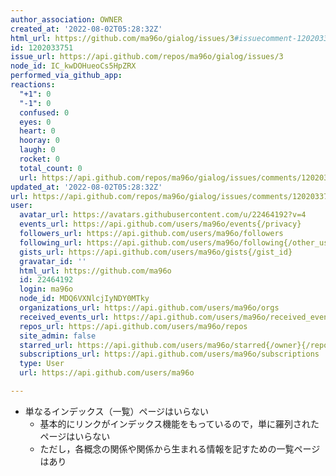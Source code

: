 ```yaml
---
author_association: OWNER
created_at: '2022-08-02T05:28:32Z'
html_url: https://github.com/ma96o/gialog/issues/3#issuecomment-1202033751
id: 1202033751
issue_url: https://api.github.com/repos/ma96o/gialog/issues/3
node_id: IC_kwDOHueoCs5HpZRX
performed_via_github_app: 
reactions:
  "+1": 0
  "-1": 0
  confused: 0
  eyes: 0
  heart: 0
  hooray: 0
  laugh: 0
  rocket: 0
  total_count: 0
  url: https://api.github.com/repos/ma96o/gialog/issues/comments/1202033751/reactions
updated_at: '2022-08-02T05:28:32Z'
url: https://api.github.com/repos/ma96o/gialog/issues/comments/1202033751
user:
  avatar_url: https://avatars.githubusercontent.com/u/22464192?v=4
  events_url: https://api.github.com/users/ma96o/events{/privacy}
  followers_url: https://api.github.com/users/ma96o/followers
  following_url: https://api.github.com/users/ma96o/following{/other_user}
  gists_url: https://api.github.com/users/ma96o/gists{/gist_id}
  gravatar_id: ''
  html_url: https://github.com/ma96o
  id: 22464192
  login: ma96o
  node_id: MDQ6VXNlcjIyNDY0MTky
  organizations_url: https://api.github.com/users/ma96o/orgs
  received_events_url: https://api.github.com/users/ma96o/received_events
  repos_url: https://api.github.com/users/ma96o/repos
  site_admin: false
  starred_url: https://api.github.com/users/ma96o/starred{/owner}{/repo}
  subscriptions_url: https://api.github.com/users/ma96o/subscriptions
  type: User
  url: https://api.github.com/users/ma96o

---
```

- 単なるインデックス（一覧）ページはいらない
  - 基本的にリンクがインデックス機能をもっているので，単に羅列されたページはいらない
  - ただし，各概念の関係や関係から生まれる情報を記すための一覧ページはあり